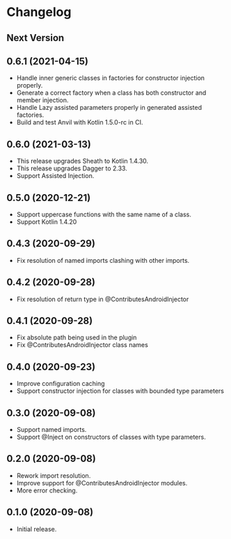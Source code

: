 # Changelog

## Next Version

## 0.6.1 (2021-04-15)

* Handle inner generic classes in factories for constructor injection properly.
* Generate a correct factory when a class has both constructor and member injection.
* Handle Lazy assisted parameters properly in generated assisted factories.
* Build and test Anvil with Kotlin 1.5.0-rc in CI.


## 0.6.0 (2021-03-13)

* This release upgrades Sheath to Kotlin 1.4.30. 
* This release upgrades Dagger to 2.33.
* Support Assisted Injection.

## 0.5.0 (2020-12-21)

* Support uppercase functions with the same name of a class.
* Support Kotlin 1.4.20

## 0.4.3 (2020-09-29)

* Fix resolution of named imports clashing with other imports.

## 0.4.2 (2020-09-28)

* Fix resolution of return type in @ContributesAndroidInjector

## 0.4.1 (2020-09-28)

* Fix absolute path being used in the plugin
* Fix @ContributesAndroidInjector class names

## 0.4.0 (2020-09-23)

* Improve configuration caching
* Support constructor injection for classes with bounded type parameters 

## 0.3.0 (2020-09-08)

* Support named imports.
* Support @Inject on constructors of classes with type parameters.

## 0.2.0 (2020-09-08)

* Rework import resolution.
* Improve support for @ContributesAndroidInjector modules.
* More error checking.

## 0.1.0 (2020-09-08)

* Initial release.
